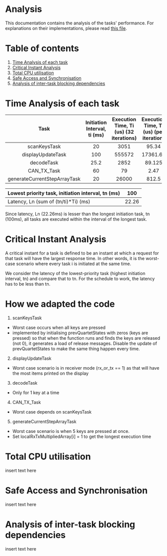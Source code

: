 # Analysis
This documentation contains the analysis of the tasks' performance. For explanations on their implementations, please read [this file](README.md).

# Table of contents
1. [Time Analysis of each task](#time_analysis)
2. [Critical Instant Analysis](#critical)
4. [Total CPU utilisation](#CPU_utilisation)
5. [Safe Access and Synchronisation](#safety_features)
6. [Analysis of inter-task blocking dependencies](#intertask_blocking)





# Time Analysis of each task <a name="time_analysis"></a>
|             Task             | Initiation Interval, ti (ms) | Execution Time, Ti (us) (32 iterations) | Execution Time, Ti (us) (per iteration) | tn/ti | (tn/ti)*Ti (s) |                 Commit ID                |
|:----------------------------:|:----------------------------:|:---------------------------------------:|:---------------------------------------:|:-----:|:--------------:|:----------------------------------------:|
| scanKeysTask                 |                           20 |                                    3051 |                                   95.34 |     5 |    0.000476719 | 4e62d4fa369764adce4eb34d112c3d424d3daae7 |
| displayUpdateTask            |                          100 |                                  555572 |                                17361.63 |     1 |    0.017361625 | c2020273debcac73a500bc6ae7fe348c4ae6c57c |
| decodeTask                   |                         25.2 |                                    2852 |                                  89.125 |  3.97 |    0.000353671 | 8901783b784156c23fd8db63d74868925d00c72c |
| CAN_TX_Task                  |                           60 |                                      79 |                                    2.47 |  1.67 |    4.11458E-06 | 4852abb2121396965b59a2d9735347eb99a36166 |
| generateCurrentStepArrayTask |                           20 |                                   26000 |                                   812.5 |     5 |      0.0040625 | 9a9f857e22da221b61651f16c45e3e618d74ba2f |

| Lowest priority task, initiation interval, tn (ms) | 100   |
|----------------------------------------------------|-------|
| Latency, Ln (sum of (tn/ti)*Ti) (ms)               | 22.26 |

Since latency, Ln (22.26ms) is lesser than the longest initiation task, tn (100ms), all tasks are executed within the interval of the longest task.

# Critical Instant Analysis <a name="critical"></a>
A critical instant for a task is defined to be an instant at which a request for that task will have the largest response time. In other words, it is the worst-case scenario where every task i is initiated at the same time. 

We consider the latency of the lowest-priority task (highest initiation interval, tn) and compare that to tn. For the schedule to work, the latency has to be less than tn. 

# How we adapted the code

1. scanKeysTask
- Worst case occurs when all keys are pressed 
- implemented by initialising prevQuartetStates with zeros (keys are pressed) so that when the function runs and finds the keys are released (not 0), it generates a load of release messages. Disable the update of prevQuartetStates to make the same thing happen every time.

2. displayUpdateTask
- Worst case scenario is in receiver mode (rx_or_tx == 1) as that will have the most items printed on the display

3. decodeTask
- Only for 1 key at a time

4. CAN_TX_Task
- Worst case depends on scanKeysTask

5. generateCurrentStepArrayTask
- Worst case scenario is when 5 keys are pressed at once. 
- Set localRxTxMultipliedArray[i] = 1 to get the longest execution time 


# Total CPU utilisation <a name="CPU_utilisation"></a>
insert text here 

# Safe Access and Synchronisation <a name="safety_features"></a>
insert text here 

# Analysis of inter-task blocking dependencies <a name="intertask_blocking"></a>
insert text here 
